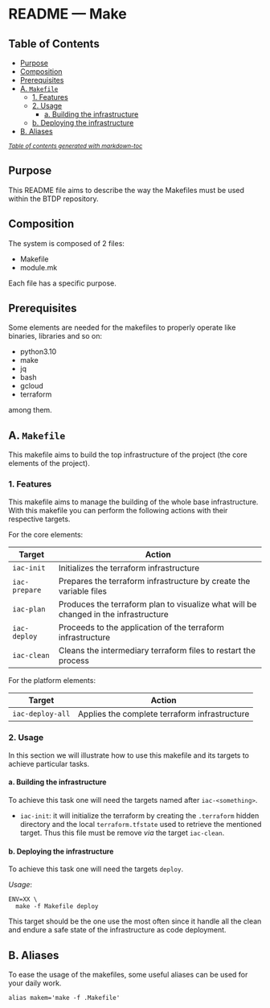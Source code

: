 # README — Make


## Table of Contents

* [Purpose](#purpose)
* [Composition](#composition)
* [Prerequisites](#prerequisites)
* [A. `Makefile`](#a-makefile)
  + [1. Features](#1-features)
  + [2. Usage](#2-usage)
    - [a. Building the infrastructure](#a-building-the-infrastructure)
  - [b. Deploying the infrastructure](#b-deploying-the-infrastructure)
* [B. Aliases](#e-aliases)

<small><i><a href='http://ecotrust-canada.github.io/markdown-toc/'>Table of contents generated with markdown-toc</a></i></small>

## Purpose

This README file aims to describe the way the Makefiles must be used within the
BTDP repository.


## Composition

The system is composed of 2 files:
* Makefile
* module.mk

Each file has a specific purpose.

## Prerequisites

Some elements are needed for the makefiles to properly operate like binaries, libraries
and so on:

* python3.10
* make
* jq
* bash
* gcloud
* terraform

among them.

## A. `Makefile`

This makefile aims to build the top infrastructure of the project (the core elements of
the project).

### 1. Features

This makefile aims to manage the building of the whole base infrastructure.
With this makefile you can perform the following actions with their respective targets.

For the core elements:

  Target        | Action
----------------|-----------------
  `iac-init`    | Initializes the terraform infrastructure
  `iac-prepare` | Prepares the terraform infrastructure by create the variable files
  `iac-plan`    | Produces the terraform plan to visualize what will be changed in the infrastructure
  `iac-deploy`  | Proceeds to the application of the terraform infrastructure
  `iac-clean`   | Cleans the intermediary terraform files to restart the process


For the platform elements:

  Target           | Action
-------------------|-----------------
  `iac-deploy-all` | Applies the complete terraform infrastructure

### 2. Usage

In this section we will illustrate how to use this makefile and its targets to achieve
particular tasks.

#### a. Building the infrastructure

To achieve this task one will need the targets named after `iac-<something>`.

* `iac-init`:
  it will initialize the terraform by creating the `.terraform` hidden directory
  and the local `terraform.tfstate` used to retrieve the mentioned target.
  Thus this file must be remove _via_ the target `iac-clean`.

#### b. Deploying the infrastructure

To achieve this task one will need the targets `deploy`.

_Usage_:
```shell
ENV=XX \
  make -f Makefile deploy
```

This target should be the one use the most often since it handle all the clean and endure a safe state of the infrastructure as code deployment.

## B. Aliases

To ease the usage of the makefiles, some useful aliases can be used for your daily work.


```shell
alias makem='make -f .Makefile'
```
